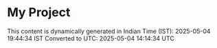 # My Project

This content is dynamically generated in Indian Time (IST): 2025-05-04 19:44:34 IST
Converted to UTC: 2025-05-04 14:14:34 UTC
